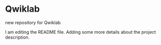 # Qwiklab
new repository for Qwiklab

I am editing the README file. Adding some more details about the project description.

